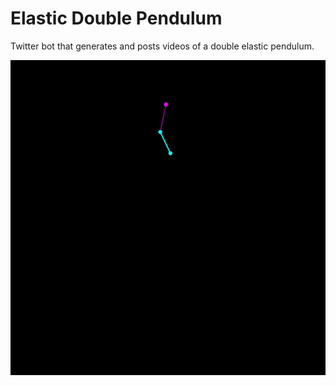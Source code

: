 # Elastic Double Pendulum

Twitter bot that generates and posts videos of a double elastic pendulum.

<p align="center">
  <img src="assets/example_sim.gif" alt="animated" />
</p>
